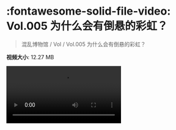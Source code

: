 # :fontawesome-solid-file-video: Vol.005 为什么会有倒悬的彩虹？

> 混乱博物馆 / Vol / Vol.005 为什么会有倒悬的彩虹？

**视频大小**: 12.27 MB

<div class="video"><video src="https://file.hsyhx.top/archive/混乱博物馆/Vol/Vol.005 为什么会有倒悬的彩虹？.mp4" controls preload>🤔 您的浏览器不支持 video 标签</video></div>